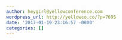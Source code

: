 ```yaml
---
author: heygirl@yellowconference.com
wordpress_url: http://yellowco.co/?p=7695
date: '2017-01-19 23:16:57 -0800'
categories: []
---
```

